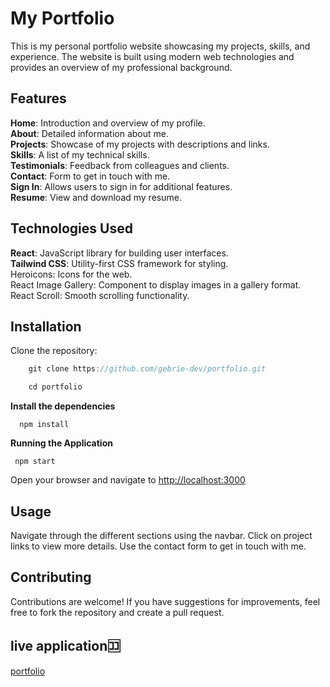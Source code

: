 # My Portfolio
This is my personal portfolio website showcasing my projects, skills, and experience.
The website is built using modern web technologies and provides an overview of my professional background.

## Features
**Home**: Introduction and overview of my profile.<br>
**About**: Detailed information about me.<br>
**Projects**: Showcase of my projects with descriptions and links.<br>
**Skills**: A list of my technical skills.<br>
**Testimonials**: Feedback from colleagues and clients.<br>
**Contact**: Form to get in touch with me.<br>
**Sign In**: Allows users to sign in for additional features.<br>
**Resume**: View and download my resume.<br>
## Technologies Used
**React**: JavaScript library for building user interfaces.<br>
**Tailwind CSS**: Utility-first CSS framework for styling.<br>
Heroicons: Icons for the web.<br>
React Image Gallery: Component to display images in a gallery format.<br>
React Scroll: Smooth scrolling functionality.<br>

## Installation
Clone the repository:


```javascript
    git clone https://github.com/gebrie-dev/portfolio.git
```
```javascript
    cd portfolio
```
**Install the dependencies**
```
  npm install
```
**Running the Application**
```
 npm start
```
Open your browser and navigate to [http://localhost:3000](http://localhost:3000)

## Usage
Navigate through the different sections using the navbar.
Click on project links to view more details.
Use the contact form to get in touch with me.
## Contributing
Contributions are welcome! If you have suggestions for improvements,
feel free to fork the repository and create a pull request.<br>
## live application🈁
[portfolio](gebrieportfolio.netlify.app)


